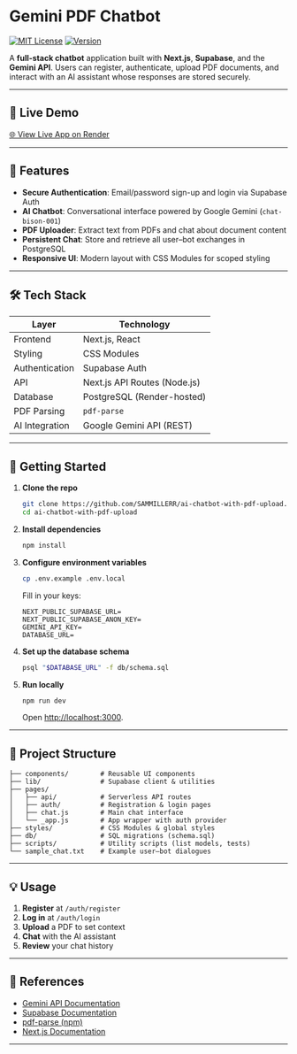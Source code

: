 


# Gemini PDF Chatbot

[![MIT License](https://img.shields.io/badge/license-MIT-green)](LICENSE) [![Version](https://img.shields.io/badge/version-1.0.0-blue)]()

A **full-stack chatbot** application built with **Next.js**, **Supabase**, and the **Gemini API**. Users can register, authenticate, upload PDF documents, and interact with an AI assistant whose responses are stored securely.

---

## 🚀 Live Demo

[🌐 View Live App on Render](https://ai-chatbot-with-pdf-upload-1.onrender.com)

---

## 🎯 Features

- **Secure Authentication**: Email/password sign-up and login via Supabase Auth  
- **AI Chatbot**: Conversational interface powered by Google Gemini (`chat-bison-001`)  
- **PDF Uploader**: Extract text from PDFs and chat about document content  
- **Persistent Chat**: Store and retrieve all user–bot exchanges in PostgreSQL  
- **Responsive UI**: Modern layout with CSS Modules for scoped styling  

---

## 🛠️ Tech Stack

| Layer          | Technology                         |
| -------------- | ---------------------------------- |
| Frontend       | Next.js, React                     |
| Styling        | CSS Modules                        |
| Authentication | Supabase Auth                      |
| API            | Next.js API Routes (Node.js)       |
| Database       | PostgreSQL (Render-hosted)         |
| PDF Parsing    | `pdf-parse`                        |
| AI Integration | Google Gemini API (REST)           |

---

## 🚀 Getting Started

1. **Clone the repo**  
   ```bash
   git clone https://github.com/SAMMILLERR/ai-chatbot-with-pdf-upload.git
   cd ai-chatbot-with-pdf-upload


2. **Install dependencies**

   ```bash
   npm install
   ```

3. **Configure environment variables**

   ```bash
   cp .env.example .env.local
   ```

   Fill in your keys:

   ```
   NEXT_PUBLIC_SUPABASE_URL=
   NEXT_PUBLIC_SUPABASE_ANON_KEY=
   GEMINI_API_KEY=
   DATABASE_URL=
   ```

4. **Set up the database schema**

   ```bash
   psql "$DATABASE_URL" -f db/schema.sql
   ```

5. **Run locally**

   ```bash
   npm run dev
   ```

   Open [http://localhost:3000](http://localhost:3000).

---

## 📂 Project Structure

```
├── components/        # Reusable UI components
├── lib/               # Supabase client & utilities
├── pages/
│   ├── api/           # Serverless API routes
│   ├── auth/          # Registration & login pages
│   ├── chat.js        # Main chat interface
│   └── _app.js        # App wrapper with auth provider
├── styles/            # CSS Modules & global styles
├── db/                # SQL migrations (schema.sql)
├── scripts/           # Utility scripts (list models, tests)
└── sample_chat.txt    # Example user–bot dialogues
```

---

## 💡 Usage

1. **Register** at `/auth/register`
2. **Log in** at `/auth/login`
3. **Upload** a PDF to set context
4. **Chat** with the AI assistant
5. **Review** your chat history

---

## 📖 References

* [Gemini API Documentation](https://ai.google.dev/gemini-api/docs)
* [Supabase Documentation](https://supabase.com/docs)
* [pdf-parse (npm)](https://www.npmjs.com/package/pdf-parse)
* [Next.js Documentation](https://nextjs.org/docs)

---






